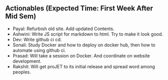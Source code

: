 ## Actionables (Expected Time: First Week After Mid Sem)
- Payal: Refurbish old site. Add updated Contents.
- Ashwini: Write JS script for markdown to html. Try to make it look good.
- Dev: Write github ci cd.
- Sonali: Study Docker and how to deploy on docker hub, then how to automate using github ci.
- Prasad: Will take a session on Docker. And coordinate on website development.
- Rakshit: Will get proJET to its initial release and spread word among peoples.
